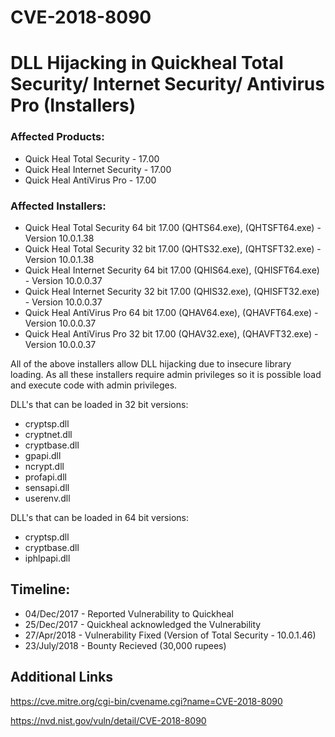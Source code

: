 # CVE-2018-8090

# DLL Hijacking in Quickheal Total Security/ Internet Security/ Antivirus Pro (Installers)

### Affected Products:
  - Quick Heal Total Security - 17.00
  - Quick Heal Internet Security - 17.00
  - Quick Heal AntiVirus Pro - 17.00

### Affected Installers:
  - Quick Heal Total Security 64 bit 17.00 (QHTS64.exe), (QHTSFT64.exe)    - Version 10.0.1.38
  - Quick Heal Total Security 32 bit 17.00 (QHTS32.exe), (QHTSFT32.exe)    - Version 10.0.1.38
  - Quick Heal Internet Security 64 bit 17.00 (QHIS64.exe), (QHISFT64.exe) - Version 10.0.0.37 
  - Quick Heal Internet Security 32 bit 17.00 (QHIS32.exe), (QHISFT32.exe) - Version 10.0.0.37
  - Quick Heal AntiVirus Pro 64 bit 17.00 (QHAV64.exe), (QHAVFT64.exe)     - Version 10.0.0.37
  - Quick Heal AntiVirus Pro 32 bit 17.00 (QHAV32.exe), (QHAVFT32.exe)     - Version 10.0.0.37
    
All of the above installers allow DLL hijacking due to insecure library loading. As all these installers require admin privileges so it is possible load and execute code with admin privileges.

DLL's that can be loaded in 32 bit versions:
  - cryptsp.dll
  - cryptnet.dll
  - cryptbase.dll
  - gpapi.dll
  - ncrypt.dll
  - profapi.dll
  - sensapi.dll
  - userenv.dll
  
DLL's that can be loaded in 64 bit versions:
  - cryptsp.dll
  - cryptbase.dll
  - iphlpapi.dll
  
## Timeline:
  - 04/Dec/2017  - Reported Vulnerability to Quickheal
  - 25/Dec/2017  - Quickheal acknowledged the Vulnerability
  - 27/Apr/2018  - Vulnerability Fixed (Version of Total Security - 10.0.1.46)
  - 23/July/2018 - Bounty Recieved (30,000 rupees)
  
## Additional Links
https://cve.mitre.org/cgi-bin/cvename.cgi?name=CVE-2018-8090

https://nvd.nist.gov/vuln/detail/CVE-2018-8090
